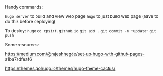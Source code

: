 Handy commands:

`hugo server` to build and view web page
`hugo` to just build web page (have to do this before deploying)

To deploy:
`hugo`
`cd cpsiff.github.io`
`git add .`
`git commit -m "update"`
`git push`

Some resources:

https://medium.com/@rajeshhegde/set-up-hugo-with-github-pages-a1ba7adfeaf6

https://themes.gohugo.io/themes/hugo-theme-cactus/

